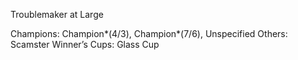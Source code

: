 Troublemaker at Large

Champions: Champion*(4/3), Champion*(7/6), Unspecified
Others: Scamster
Winner’s Cups: Glass Cup


